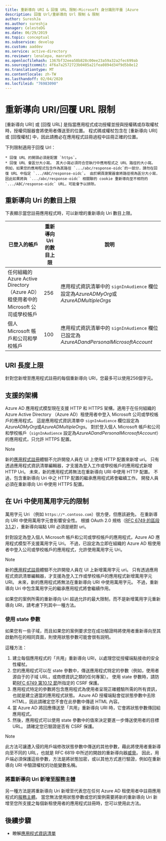 ```yaml
---
title: 重新導向 URI & 回復 URL 限制-Microsoft 身分識別平臺 |Azure
description: 回復 Url/重新導向 Url 限制 & 限制
author: SureshJa
ms.author: sureshja
manager: CelesteDG
ms.date: 06/29/2019
ms.topic: conceptual
ms.subservice: develop
ms.custom: aaddev
ms.service: active-directory
ms.reviewer: lenalepa, manrath
ms.openlocfilehash: 1367bf32eea58b828c00ee23a59a32a2fec699ab
ms.sourcegitcommit: 4f6a7a2572723b0405a21fea0894d34f9d5b8e12
ms.translationtype: MT
ms.contentlocale: zh-TW
ms.lasthandoff: 02/04/2020
ms.locfileid: "76983090"
---
```

# <a name="redirect-urireply-url-restrictions-and-limitations"></a>重新導向 URI/回覆 URL 限制

[重新導向 URI] 或 [回復 URL] 是指當應用程式成功授權並授與授權碼或存取權杖時，授權伺服器會將使用者傳送至的位置。 程式碼或權杖包含在 [重新導向 URI] 或 [回復權杖] 中，因此請務必在應用程式註冊過程中註冊正確的位置。

 下列限制適用于回復 Url：

    * 回復 URL 的開頭必須是配置 `https`。
    * 回復 URL 會區分大小寫。 其大小寫必須符合您執行中應用程式之 URL 路徑的大小寫。 例如，如果您的應用程式包含作為其路徑 `.../abc/response-oidc`的一部分，請勿在回復 URL 中指定 `.../ABC/response-oidc`。 由於網頁瀏覽器會將路徑視為區分大小寫，因此如果將與 `.../abc/response-oidc` 相關聯的 cookie 重新導向至不相符的 `.../ABC/response-oidc` URL，可能會予以排除。
    
## <a name="maximum-number-of-redirect-uris"></a>重新導向 Uri 的數目上限

下表顯示當您註冊應用程式時，可以新增的重新導向 Uri 數目上限。

| 已登入的帳戶 | 重新導向 Uri 的數目上限 | 說明 |
|--------------------------|---------------------------------|-------------|
| 任何組織的 Azure Active Directory （Azure AD）租使用者中的 Microsoft 公司或學校帳戶 | 256 | 應用程式資訊清單中的 `signInAudience` 欄位設定為*AzureADMyOrg*或*AzureADMultipleOrgs* |
| 個人 Microsoft 帳戶和公司和學校帳戶 | 100 | 應用程式資訊清單中的 `signInAudience` 欄位已設定為*AzureADandPersonalMicrosoftAccount* |

## <a name="maximum-uri-length"></a>URI 長度上限

針對您新增至應用程式註冊的每個重新導向 URI，您最多可以使用256個字元。

## <a name="supported-schemes"></a>支援的架構
Azure AD 應用程式模型現在支援 HTTP 和 HTTPS 架構，適用于在任何組織的 Azure Active Directory （Azure AD）租使用者中登入 Microsoft 公司或學校帳戶的應用程式。 這是應用程式資訊清單中 `signInAudience` 欄位設定為*AzureADMyOrg*或*AzureADMultipleOrgs*。 對於登入個人 Microsoft 帳戶和公司和學校帳戶（`signInAudience` 設定為*AzureADandPersonalMicrosoftAccount*）的應用程式，只允許 HTTPS 配置。

> [!NOTE]
> 新的[應用程式註冊](https://go.microsoft.com/fwlink/?linkid=2083908)體驗不允許開發人員在 UI 上使用 HTTP 配置來新增 uri。 只有透過應用程式資訊清單編輯器，才支援為登入工作或學校帳戶的應用程式新增 HTTP Uri。 未來，新的應用程式將無法在重新導向 URI 中使用 HTTP 配置。 不過，包含重新導向 Uri 中之 HTTP 配置的繼承應用程式將會繼續工作。 開發人員必須在重新導向 Uri 中使用 HTTPS 配置。

## <a name="restrictions-using-a-wildcard-in-uris"></a>在 Uri 中使用萬用字元的限制

萬用字元 Uri （例如 `https://*.contoso.com`）很方便，但應該避免。 在重新導向 URI 中使用萬用字元會影響安全性。 根據 OAuth 2.0 規格（[RFC 6749 的區段 3.1.2](https://tools.ietf.org/html/rfc6749#section-3.1.2)），重新導向端點 URI 必須是絕對 uri。 

針對設定為登入個人 Microsoft 帳戶和公司或學校帳戶的應用程式，Azure AD 應用程式模型不支援萬用字元 Uri。 不過，已設定為立即在組織的 Azure AD 租使用者中登入公司或學校帳戶的應用程式，允許使用萬用字元 Uri。 
 
> [!NOTE]
> 新的[應用程式註冊](https://go.microsoft.com/fwlink/?linkid=2083908)體驗不允許開發人員在 UI 上新增萬用字元 uri。 只有透過應用程式資訊清單編輯器，才支援為登入工作或學校帳戶的應用程式新增萬用字元 URI。 未來，新的應用程式將無法在重新導向 URI 中使用萬用字元。 不過，重新導向 Uri 中包含萬用字元的繼承應用程式將會繼續作用。

如果您的案例所需的重新導向 Uri 超過允許的最大限制，而不是新增萬用字元重新導向 URI，請考慮下列其中一種方法。

### <a name="use-a-state-parameter"></a>使用 state 參數

如果您有一些子域，而且如果您的案例要求您在成功驗證時將使用者重新導向至其啟動所在的相同頁面，則使用狀態參數可能會很有説明。 

這種方法：

1. 建立每個應用程式的「共用」重新導向 URI，以處理您從授權端點接收的安全性權杖。
1. 您的應用程式可以在 state 參數中，傳送應用程式特定的參數（例如，使用者源自于的子域 URL，或商標資訊之類的任何專案）。 使用 state 參數時，請防範[RFC 6749 第10.12 節](https://tools.ietf.org/html/rfc6749#section-10.12)所指定的 CSRF 保護。 
1. 應用程式特定的參數將包含應用程式為使用者呈現正確體驗所需的所有資訊，也就是建立適當的應用程式狀態。 Azure AD 授權端點會從狀態參數中去除 HTML，因此請確定您不會在此參數中傳遞 HTML 內容。
1. 當 Azure AD 將回應傳送至「共用」重新導向 URI 時，它會將狀態參數傳回給應用程式。
1. 然後，應用程式可以使用 state 參數中的值來決定要進一步傳送使用者的目標 URL。 請確定您已驗證是否有 CSRF 保護。

> [!NOTE]
> 此方法可讓遭入侵的用戶端修改狀態參數中傳送的其他參數，藉此將使用者重新導向至不同的 URL，也就是 RFC 6819 中所述的開啟的重新導向器[威脅](https://tools.ietf.org/html/rfc6819#section-4.2.4)。 因此，用戶端必須保護這些參數，方法是將狀態加密，或以其他方式進行驗證，例如在重新導向 URI 中驗證權杖的功能變數名稱。

### <a name="add-redirect-uris-to-service-principals"></a>將重新導向 Uri 新增至服務主體

另一種方法是將重新導向 Uri 新增至代表您在任何 Azure AD 租使用者中註冊應用程式的[服務主體](app-objects-and-service-principals.md#application-and-service-principal-relationship)。 當您無法使用狀態參數或您的案例需要將新的重新導向 Uri 新增至您所支援之每個新租使用者的應用程式註冊時，您可以使用此方法。 

## <a name="next-steps"></a>後續步驟

- 瞭解[應用程式資訊清單](reference-app-manifest.md)
